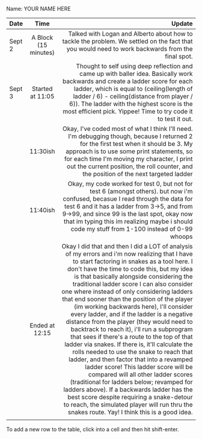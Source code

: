 Name: YOUR NAME HERE

| Date   |         Time         |                                                                                                                                                                                                                                                                                                                                                                                                                                                                                                                                                                                                                                                                                                                                                                                                                                                                                                                                                                                                                                                                                     Update |
|:-------|:--------------------:|-------------------------------------------------------------------------------------------------------------------------------------------------------------------------------------------------------------------------------------------------------------------------------------------------------------------------------------------------------------------------------------------------------------------------------------------------------------------------------------------------------------------------------------------------------------------------------------------------------------------------------------------------------------------------------------------------------------------------------------------------------------------------------------------------------------------------------------------------------------------------------------------------------------------------------------------------------------------------------------------------------------------------------------------------------------------------------------------:|
| Sept 2 | A Block (15 minutes) |                                                                                                                                                                                                                                                                                                                                                                                                                                                                                                                                                                                                                                                                                                                                                                                                                                                                                                                                           Talked with Logan and Alberto about how to tackle the problem. We settled on the fact that you would need to work backwards from the final spot. |
| Sept 3 |   Started at 11:05   |                                                                                                                                                                                                                                                                                                                                                                                                                                                                                                                                                                                                                                                                                                                                                   Thought to self using deep reflection and came up with baller idea. Basically work backwards and create a ladder score for each ladder, which is equal to (ceiling(length of ladder / 6) - ceiling(distance from player / 6)). The ladder with the highest score is the most efficient pick. Yippee! Time to try code it to test it out. |
|        |       11:30ish       |                                                                                                                                                                                                                                                                                                                                                                                                                                                                                                                                                                                                                                                                                                                                                                Okay, I've coded most of what I think I'll need. I'm debugging though, because I returned 2 for the first test when it should be 3. My approach is to use some print statements, so for each time I'm moving my character, I print out the current position, the roll counter, and the position of the next targeted ladder |
|        |       11:40ish       |                                                                                                                                                                                                                                                                                                                                                                                                                                                                                                                                                                                                                                                                                                                                                              Okay, my code worked for test 0, but not for test 6 (amongst others). but now i'm confused, becasue I read through the data for test 6 and it has a ladder from 3->5, and from 9->99, and since 99 is the last spot, okay now that im typing this im realizing maybe i should code my stuff from 1-100 instead of 0-99 whoops |
|        |    Ended at 12:15    | Okay I did that and then I did a LOT of analysis of my errors and i'm now realizing that I have to start factoring in snakes as a tool here. I don't have the time to code this, but my idea is that basically alongside considering the traditional ladder score I can also consider one where instead of only considering ladders that end sooner than the position of the player (im working backwards here), I'll consider every ladder, and if the ladder is a negative distance from the player (they would need to backtrack to reach it), i'll run a subprogram that sees if there's a route to the top of that ladder via snakes. If there is, it'll calculate the rolls needed to use the snake to reach that ladder, and then factor that into a revamped ladder score! This ladder score will be compared will all other ladder scores (traditional for ladders below; revamped for ladders above). If a backwards ladder has the best score despite requiring a snake-detour to reach, the simulated player will run thru the snakes route. Yay! I think this is a good idea. |
|        |                      |                                                                                                                                                                                                                                                                                                                                                                                                                                                                                                                                                                                                                                                                                                                                                                                                                                                                                                                                                                                                                                                                                            |


To add a new row to the table, click into a cell and then hit shift-enter.
